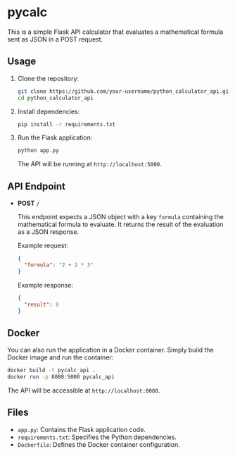 # pycalc

This is a simple Flask API calculator that evaluates a mathematical formula sent as JSON in a POST request.

## Usage

1. Clone the repository:

   ```bash
   git clone https://github.com/your-username/python_calculator_api.git
   cd python_calculator_api
   ```

2. Install dependencies:

   ```bash
   pip install -r requirements.txt
   ```

3. Run the Flask application:

   ```bash
   python app.py
   ```

   The API will be running at `http://localhost:5000`.

## API Endpoint

- **POST** `/`

  This endpoint expects a JSON object with a key `formula` containing the mathematical formula to evaluate. It returns the result of the evaluation as a JSON response.

  Example request:

  ```json
  {
    "formula": "2 + 2 * 3"
  }
  ```

  Example response:

  ```json
  {
    "result": 8
  }
  ```

## Docker

You can also run the application in a Docker container. Simply build the Docker image and run the container:

```bash
docker build -t pycalc_api .
docker run -p 8080:5000 pycalc_api
```

The API will be accessible at `http://localhost:8080`.

## Files

- `app.py`: Contains the Flask application code.
- `requirements.txt`: Specifies the Python dependencies.
- `Dockerfile`: Defines the Docker container configuration.
